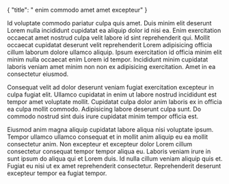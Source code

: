{
  "title": " enim commodo amet amet excepteur"
}

Id voluptate commodo pariatur culpa quis amet. Duis minim elit deserunt Lorem nulla incididunt cupidatat ea aliquip dolor id nisi ea. Enim exercitation occaecat amet nostrud culpa velit labore id sint reprehenderit qui. Mollit occaecat cupidatat deserunt velit reprehenderit Lorem adipisicing officia cillum laborum dolore ullamco aliquip. Ipsum exercitation id officia minim elit minim nulla occaecat enim Lorem id tempor. Incididunt minim cupidatat laboris veniam amet minim non non ex adipisicing exercitation. Amet in ea consectetur eiusmod.

Consequat velit ad dolor deserunt veniam fugiat exercitation excepteur in culpa fugiat elit. Ullamco cupidatat in enim ut labore nostrud incididunt est tempor amet voluptate mollit. Cupidatat culpa dolor anim laboris ex in officia ea culpa mollit commodo. Adipisicing labore deserunt culpa sunt. Do commodo nostrud sint duis irure cupidatat minim tempor officia est.

Eiusmod anim magna aliquip cupidatat labore aliqua nisi voluptate ipsum. Tempor ullamco ullamco consequat et in mollit anim aliquip eu ea mollit consectetur anim. Non excepteur et excepteur dolor Lorem cillum consectetur consequat tempor tempor aliqua eu. Laboris veniam irure in sunt ipsum do aliqua qui et Lorem duis. Id nulla cillum veniam aliquip quis et. Fugiat eu nisi ut ex amet reprehenderit consectetur. Reprehenderit deserunt excepteur tempor ea fugiat tempor.